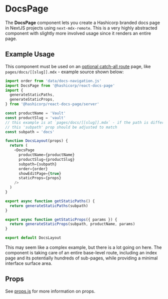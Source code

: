 # DocsPage

The **DocsPage** component lets you create a Hashicorp branded docs page in NextJS projects using `next-mdx-remote`. This is a very highly abstracted component with slightly more involved usage since it renders an entire page.

## Example Usage

This component must be used on an [optional catch-all route](https://nextjs.org/docs/routing/dynamic-routes#optional-catch-all-routes) page, like `pages/docs/[[slug]].mdx` - example source shown below:

```js
import order from 'data/docs-navigation.js'
import DocsPage from '@hashicorp/react-docs-page'
import {
  generateStaticPaths,
  generateStaticProps,
} from '@hashicorp/react-docs-page/server'

const productName = 'Vault'
const productSlug = 'vault'
// this example is at `pages/docs/[[slug]].mdx` - if the path is different
// this 'subpath' prop should be adjusted to match
const subpath = 'docs'

function DocsLayout(props) {
  return (
    <DocsPage
      productName={productName}
      productSlug={productSlug}
      subpath={subpath}
      order={order}
      showEditPage={true}
      staticProps={props}
    />
  )
}

export async function getStaticPaths() {
  return generateStaticPaths(subpath)
}

export async function getStaticProps({ params }) {
  return generateStaticProps(subpath, productName, params)
}

export default DocsLayout
```

This may seem like a complex example, but there is a lot going on here. The component is taking care of an entire base-level route, including an index page and its potentially hundreds of sub-pages, while providing a minimal interface surface area.

## Props

See [props.js](props.js) for more information on props.
